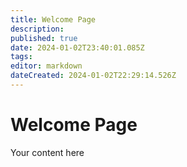 ```yaml
---
title: Welcome Page
description: 
published: true
date: 2024-01-02T23:40:01.085Z
tags: 
editor: markdown
dateCreated: 2024-01-02T22:29:14.526Z
---
```


# Welcome Page
Your content here